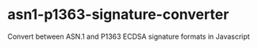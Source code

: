 # asn1-p1363-signature-converter
Convert between ASN.1 and P1363 ECDSA signature formats in Javascript
